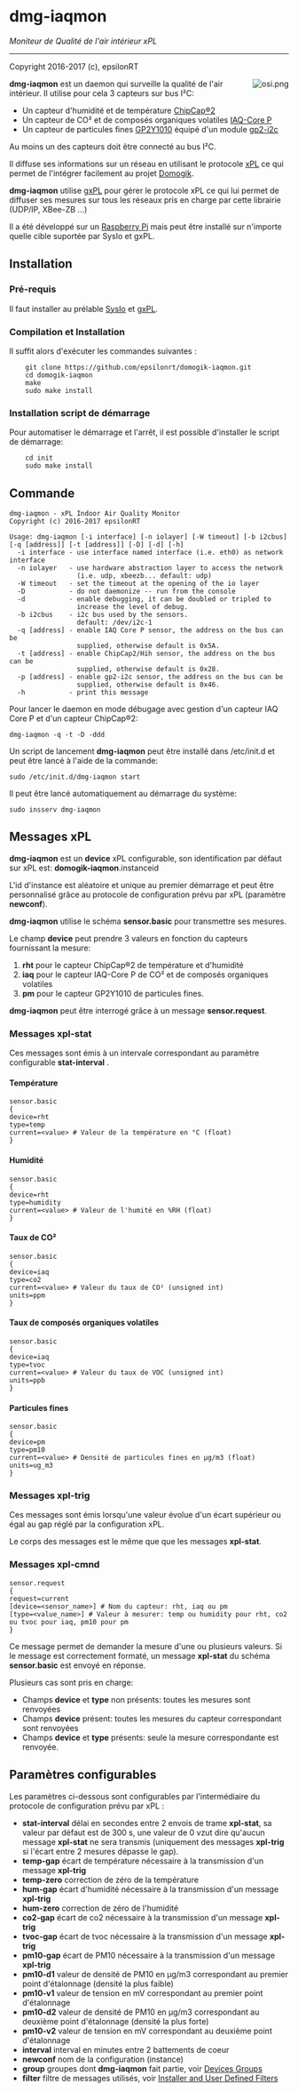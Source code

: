 # dmg-iaqmon

*Moniteur de Qualité de l'air intérieur xPL*

---
Copyright 2016-2017 (c), epsilonRT

<a href="http://www.cecill.info/licences/Licence_CeCILL_V2.1-en.html">
  <img src="https://raw.githubusercontent.com/epsilonrt/gxPL/master/doc/images/osi.png" alt="osi.png" align="right" valign="top">
</a>

**dmg-iaqmon** est un daemon qui surveille la qualité de l'air intérieur. Il utilise 
pour cela 3 capteurs sur bus I²C:

* Un capteur d'humidité et de température [ChipCap®2](http://amphenol-sensors.com/en/products/humidity/relative-humidity-sensors/3095-chipcap2-humidity-and-temperature-sensor-system-on-a-chip)  
* Un capteur de CO² et de composés organiques volatiles [IAQ-Core P](http://ams.com/eng/Products/Environmental-Sensors/Air-Quality-Sensors/iAQ-core-P)  
* Un capteur de particules fines [GP2Y1010](https://www.sharpsde.com/products/optoelectronic-components/model/GP2Y1010AU0F/) équipé d'un module [gp2-i2c](https://github.com/epsilonrt/gp2-i2c)

Au moins un des capteurs doit être connecté au bus I²C.

Il diffuse ses informations sur un réseau en utilisant le protocole 
[xPL](https://fr.wikipedia.org/wiki/XPL_(protocole)) ce qui permet de l'intégrer
facilement au projet [Domogik](http://www.domogik.org/fr/).

**dmg-iaqmon** utilise [gxPL](https://github.com/epsilonrt/gxPL) 
pour gérer le protocole xPL ce qui lui permet de diffuser ses mesures sur tous 
les réseaux pris en charge par cette librairie (UDP/IP, XBee-ZB ...)

Il a été développé sur un [Raspberry Pi](https://www.raspberrypi.org/) 
mais peut être installé sur n'importe quelle cible suportée par SysIo et gxPL.

## Installation

### Pré-requis

Il faut installer au prélable [SysIo](https://github.com/epsilonrt/sysio) et 
[gxPL](https://github.com/epsilonrt/gxPL).

### Compilation et Installation
 
Il suffit alors d'exécuter les commandes suivantes :

        git clone https://github.com/epsilonrt/domogik-iaqmon.git
        cd domogik-iaqmon
        make
        sudo make install

### Installation script de démarrage

Pour automatiser le démarrage et l'arrêt, il est possible d'installer le script de démarrage:

        cd init
        sudo make install

## Commande

    dmg-iaqmon - xPL Indoor Air Quality Monitor
    Copyright (c) 2016-2017 epsilonRT

    Usage: dmg-iaqmon [-i interface] [-n iolayer] [-W timeout] [-b i2cbus] [-q [address]] [-t [address]] [-D] [-d] [-h]
      -i interface - use interface named interface (i.e. eth0) as network interface
      -n iolayer   - use hardware abstraction layer to access the network
                     (i.e. udp, xbeezb... default: udp)
      -W timeout   - set the timeout at the opening of the io layer
      -D           - do not daemonize -- run from the console
      -d           - enable debugging, it can be doubled or tripled to
                     increase the level of debug.
      -b i2cbus    - i2c bus used by the sensors.
                     default: /dev/i2c-1
      -q [address] - enable IAQ Core P sensor, the address on the bus can be
                     supplied, otherwise default is 0x5A.
      -t [address] - enable ChipCap2/Hih sensor, the address on the bus can be
                     supplied, otherwise default is 0x28.
      -p [address] - enable gp2-i2c sensor, the address on the bus can be
                     supplied, otherwise default is 0x46.
      -h           - print this message

Pour lancer le daemon en mode débugage avec gestion d'un capteur IAQ Core P et 
d'un capteur ChipCap®2:

    dmg-iaqmon -q -t -D -ddd

Un script de lancement **dmg-iaqmon** peut être installé dans /etc/init.d et peut être
lancé à l'aide de la commande:

    sudo /etc/init.d/dmg-iaqmon start

Il peut être lancé automatiquement au démarrage du système:

    sudo insserv dmg-iaqmon

## Messages xPL

**dmg-iaqmon** est un __device__ xPL configurable, son identification par défaut sur
xPL est: **domogik-iaqmon**.instanceid

L'id d'instance est aléatoire et unique au premier démarrage et peut être 
personnalisé grâce au protocole de configuration prévu par xPL (paramètre **newconf**).

**dmg-iaqmon** utilise le schéma **sensor.basic** pour transmettre ses mesures. 

Le champ **device** peut prendre 3 valeurs en fonction du capteurs fournissant 
la mesure:

1. **rht** pour le capteur ChipCap®2 de température et d'humidité  
2. **iaq** pour le capteur IAQ-Core P de CO² et de composés organiques volatiles  
3. **pm** pour le capteur GP2Y1010 de particules fines.

**dmg-iaqmon** peut être interrogé grâce à un message **sensor.request**.

### Messages **xpl-stat**

Ces messages sont émis à un intervale correspondant au paramètre configurable
**stat-interval** .

#### Température

    sensor.basic
    {
    device=rht
    type=temp
    current=<value> # Valeur de la température en °C (float)
    }

#### Humidité

    sensor.basic
    {
    device=rht
    type=humidity
    current=<value> # Valeur de l'humité en %RH (float)
    }

#### Taux de CO²

    sensor.basic
    {
    device=iaq
    type=co2
    current=<value> # Valeur du taux de CO² (unsigned int)
    units=ppm
    }

#### Taux de composés organiques volatiles

    sensor.basic
    {
    device=iaq
    type=tvoc
    current=<value> # Valeur du taux de VOC (unsigned int)
    units=ppb
    }

#### Particules fines

    sensor.basic
    {
    device=pm
    type=pm10
    current=<value> # Densité de particules fines en µg/m3 (float)
    units=ug_m3
    }

### Messages **xpl-trig**

Ces messages sont émis lorsqu'une valeur évolue d'un écart supérieur ou égal 
au gap réglé par la configuration xPL.

Le corps des messages est le même que que les messages **xpl-stat**.

### Messages **xpl-cmnd**

    sensor.request
    {
    request=current
    [device=<sensor_name>] # Nom du capteur: rht, iaq ou pm
    [type=<value_name>] # Valeur à mesurer: temp ou humidity pour rht, co2 ou tvoc pour iaq, pm10 pour pm
    }

Ce message permet de demander la mesure d'une ou plusieurs valeurs. Si le message
est correctement formaté, un message **xpl-stat** du schéma **sensor.basic** 
est envoyé en réponse.

Plusieurs cas sont pris en charge:

* Champs **device** et **type** non présents: toutes les mesures sont renvoyées
* Champs **device** présent: toutes les mesures du capteur correspondant sont renvoyées
* Champs **device** et **type** présents: seule la mesure correspondante est renvoyée.

## Paramètres configurables

Les paramètres ci-dessous sont configurables par l'intermédiaire du protocole
de configuration prévu par xPL :

* **stat-interval** délai en secondes entre 2 envois de trame **xpl-stat**, sa
valeur par défaut est de 300 s, une valeur de 0 vzut dire qu'aucun message
**xpl-stat** ne sera transmis (uniquement des messages **xpl-trig** si l'écart entre
2 mesures dépasse le gap).  
* **temp-gap** écart de température nécessaire à la transmission d'un message **xpl-trig**  
* **temp-zero** correction de zéro de la température
* **hum-gap** écart d'humidité nécessaire à la transmission d'un message **xpl-trig**  
* **hum-zero** correction de zéro de l'humidité
* **co2-gap** écart de co2 nécessaire à la transmission d'un message **xpl-trig**  
* **tvoc-gap** écart de tvoc nécessaire à la transmission d'un message **xpl-trig**  
* **pm10-gap** écart de PM10 nécessaire à la transmission d'un message **xpl-trig**  
* **pm10-d1** valeur de densité de PM10 en µg/m3 correspondant au premier point d'étalonnage (densité la plus faible)  
* **pm10-v1** valeur de tension en mV correspondant au premier point d'étalonnage  
* **pm10-d2** valeur de densité de PM10 en µg/m3 correspondant au deuxième point d'étalonnage (densité la plus forte)  
* **pm10-v2** valeur de tension en mV correspondant au deuxième point d'étalonnage  
* **interval** interval en minutes entre 2 battements de coeur  
* **newconf** nom de la configuration (instance)  
* **group** groupes dont **dmg-iaqmon** fait partie, voir 
  [Devices Groups](http://xplproject.org.uk/wiki/XPL_Specification_Document.html#Device_Groups)  
* **filter** filtre de messages utilisés, voir 
  [Installer and User Defined Filters](http://xplproject.org.uk/wiki/XPL_Specification_Document.html#Installer_and_User_Defined_Filters)
